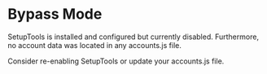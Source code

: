 # Bypass Mode

SetupTools is installed and configured but currently disabled. Furthermore, no account data was located in any accounts.js file.

Consider re-enabling SetupTools or update your accounts.js file.
